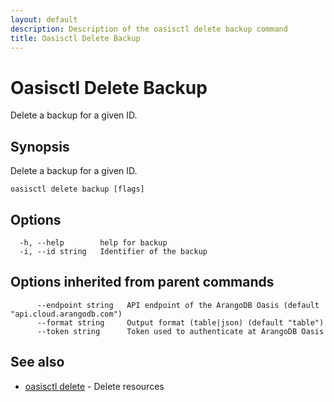 ```yaml
---
layout: default
description: Description of the oasisctl delete backup command
title: Oasisctl Delete Backup
---
```

# Oasisctl Delete Backup

Delete a backup for a given ID.

## Synopsis

Delete a backup for a given ID.

```
oasisctl delete backup [flags]
```

## Options

```
  -h, --help        help for backup
  -i, --id string   Identifier of the backup
```

## Options inherited from parent commands

```
      --endpoint string   API endpoint of the ArangoDB Oasis (default "api.cloud.arangodb.com")
      --format string     Output format (table|json) (default "table")
      --token string      Token used to authenticate at ArangoDB Oasis
```

## See also

* [oasisctl delete](oasisctl_delete.md)	 - Delete resources

